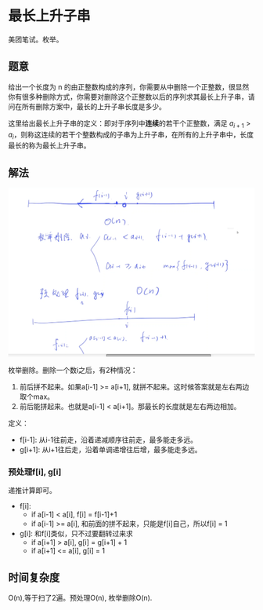 # 最长上升子串

美团笔试。枚举。

## 题意

给出一个长度为 n 的由正整数构成的序列，你需要从中删除一个正整数，很显然你有很多种删除方式，你需要对删除这个正整数以后的序列求其最长上升子串，请问在所有删除方案中，最长的上升子串长度是多少。

这里给出最长上升子串的定义：即对于序列中**连续**的若干个正整数，满足 $a_{i+1}>a_i$，则称这连续的若干个整数构成的子串为上升子串，在所有的上升子串中，长度最长的称为最长上升子串。

## 解法

![](imgs/1.png)

枚举删除。删除一个数i之后，有2种情况：

1. 前后拼不起来。如果a[i-1] >= a[i+1], 就拼不起来。这时候答案就是左右两边取个max。
2. 前后能拼起来。也就是a[i-1] < a[i+1]。那最长的长度就是左右两边相加。

定义：

- f[i-1]: 从i-1往前走，沿着递减顺序往前走，最多能走多远。
- g[i+1]: 从i+1往后走，沿着单调递增往后增，最多能走多远。

### 预处理f[i], g[i]

递推计算即可。

- f[i]:
  - if a[i-1] < a[i], f[i] = f[i-1]+1
  - if a[i-1] >= a[i], 和前面的拼不起来，只能是f[i]自己，所以f[i] = 1
- g[i]: 和f[i]类似，只不过要翻转过来求
  - if a[i+1] > a[i], g[i] = g[i+1] + 1
  - if a[i+1] <= a[i], g[i] = 1

## 时间复杂度

O(n),等于扫了2遍。预处理O(n), 枚举删除O(n).
